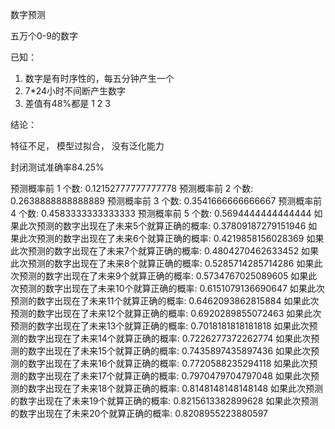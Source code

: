 数字预测

五万个0-9的数字

已知：

1. 数字是有时序性的，每五分钟产生一个
2. 7\*24小时不间断产生数字
3. 差值有48%都是 1 2 3


结论：

特征不足， 模型过拟合， 没有泛化能力

封闭测试准确率84.25%

预测概率前 1 个数: 0.12152777777777778
预测概率前 2 个数: 0.2638888888888889
预测概率前 3 个数: 0.3541666666666667
预测概率前 4 个数: 0.4583333333333333
预测概率前 5 个数: 0.5694444444444444
如果此次预测的数字出现在了未来5个就算正确的概率: 0.37809187279151946
如果此次预测的数字出现在了未来6个就算正确的概率: 0.4219858156028369
如果此次预测的数字出现在了未来7个就算正确的概率: 0.4804270462633452
如果此次预测的数字出现在了未来8个就算正确的概率: 0.5285714285714286
如果此次预测的数字出现在了未来9个就算正确的概率: 0.5734767025089605
如果此次预测的数字出现在了未来10个就算正确的概率: 0.6151079136690647
如果此次预测的数字出现在了未来11个就算正确的概率: 0.6462093862815884
如果此次预测的数字出现在了未来12个就算正确的概率: 0.6920289855072463
如果此次预测的数字出现在了未来13个就算正确的概率: 0.7018181818181818
如果此次预测的数字出现在了未来14个就算正确的概率: 0.7226277372262774
如果此次预测的数字出现在了未来15个就算正确的概率: 0.7435897435897436
如果此次预测的数字出现在了未来16个就算正确的概率: 0.7720588235294118
如果此次预测的数字出现在了未来17个就算正确的概率: 0.7970479704797048
如果此次预测的数字出现在了未来18个就算正确的概率: 0.8148148148148148
如果此次预测的数字出现在了未来19个就算正确的概率: 0.8215613382899628
如果此次预测的数字出现在了未来20个就算正确的概率: 0.8208955223880597  